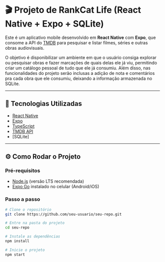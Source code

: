 # 🎬 Projeto de RankCat Life (React Native + Expo + SQLite)

Este é um aplicativo mobile desenvolvido em **React Native** com **Expo**, que consome a API do [TMDB](https://www.themoviedb.org/) para pesquisar e listar filmes, séries e outras obras audiovisuais.

O objetivo é disponibilizar um ambiente em que o usuário consiga explorar ou pesquisar obras e fazer marcações de quais delas ele já viu, permitindo criar um catálogo pessoal de tudo que ele já consumiu. Além disso, nas funcionalidades do projeto serão inclusas a adição de nota e comentários pra cada obra que ele consumiu, deixando a informação armazenada no SQLite.

---

## 🚀 Tecnologias Utilizadas

- [React Native](https://reactnative.dev/)  
- [Expo](https://expo.dev/)  
- [TypeScript](https://www.typescriptlang.org/)  
- [TMDB API](https://developer.themoviedb.org/)  
- [SQLite]

---

## ⚙️ Como Rodar o Projeto

### Pré-requisitos
- [Node.js](https://nodejs.org/) (versão LTS recomendada)  
- [Expo Go](https://expo.dev/client) instalado no celular (Android/iOS)  

### Passo a passo
```bash
# Clone o repositório
git clone https://github.com/seu-usuario/seu-repo.git

# Entre na pasta do projeto
cd seu-repo

# Instale as dependências
npm install

# Inicie o projeto
npm start
